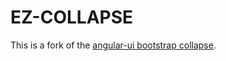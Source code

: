 EZ-COLLAPSE
===========

This is a fork of the <a href="https://github.com/angular-ui/bootstrap">angular-ui bootstrap collapse</a>. 

